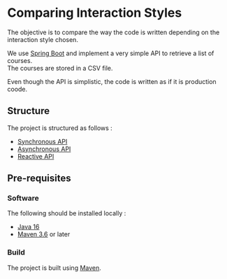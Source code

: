 # Comparing Interaction Styles

The objective is to compare the way the code is written depending on the interaction style chosen.

We use [Spring Boot](https://spring.io/projects/spring-boot) and implement a very simple API to retrieve a list of courses.  
The courses are stored in a CSV file.

Even though the API is simplistic, the code is written as if it is production coode.  

## Structure

The project is structured as follows :

* [Synchronous API](./api-sync)
* [Asynchronous API](./api-async)
* [Reactive API](./api-reactive)

## Pre-requisites

### Software

The following should be installed locally :

* [Java 16](https://openjdk.org/projects/jdk/16/)
* [Maven 3.6](http://maven.apache.org/) or later

### Build

The project is built using [Maven](https://maven.apache.org).

